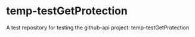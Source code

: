 # temp-testGetProtection
A test repository for testing the github-api project: temp-testGetProtection
